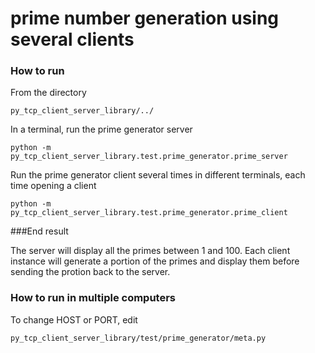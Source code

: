 # prime number generation using several clients

### How to run

From the directory

```py_tcp_client_server_library/../```

In a terminal, run the prime generator server

```python -m py_tcp_client_server_library.test.prime_generator.prime_server```

Run the prime generator client several times in different terminals, each time opening a client

```python -m py_tcp_client_server_library.test.prime_generator.prime_client```

###End result

The server will display all the primes between 1 and 100. Each client instance will generate a portion of the primes and display them before sending the protion back to the server.

### How to run in multiple computers
To change HOST or PORT, edit

```py_tcp_client_server_library/test/prime_generator/meta.py```

